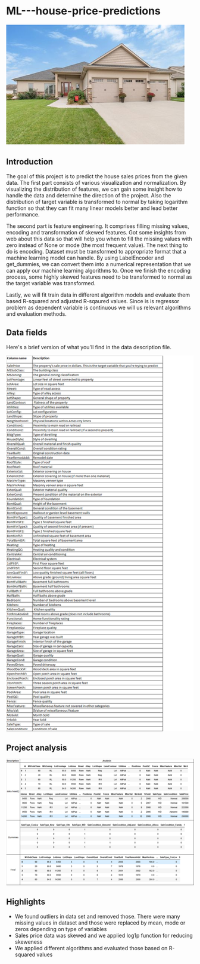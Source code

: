 # ML---house-price-predictions
![image.png](images/house.png)


## Introduction

The goal of this project is to predict the house sales prices from the given data. The first part consists of various visualization and normalization. By visualizing the distribution of features, we can gain some insight how to handle the data and determine the direction of the project. Also the distribution of target variable is transformed to normal by taking logarithm function so that they can fit many linear models better and lead better performance.

The second part is feature engineering. It comprises filling missing values, encoding and transformation of skewed features. Got some insights from web about this data so that will help you when to fill the missing values with zero instead of None or mode (the most frequent value). The next thing to do is encoding. Dataset must be transformed to appropriate format that a machine learning model can handle. By using LabelEncoder and get_dummies, we can convert them into a numerical representation that we can apply our machine learning algorithms to. Once we finish the encoding process, some highly skewed features need to be transformed to normal as the target variable was transformed.

Lastly, we will fit train data in different algorithm models and evaluate them based R-squared and adjusted R-sqaured values. Since is is regressor problem as dependent variable is continuous we will us relevant algorithms and evaluation methods.

## Data fields
Here's a brief version of what you'll find in the data description file.

![image.png](images/image2.png)

## Project analysis

![image.png](images/image3.png)

## Highlights 

- We found outliers in data set and removed those. There were many missing values in dataset and those were replaced by mean, mode or zeros depending on type of variables <br>
- Sales price data was skewed and we applied log1p function for reducing skeweness <br>
- We applied different algorithms and evaluated those based on R-squared values <br>


